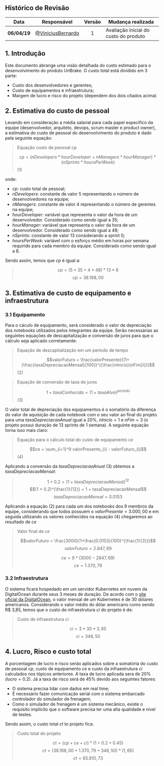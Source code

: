 
<script type="text/x-mathjax-config">
    MathJax.Hub.Config({
      tex2jax: {
        skipTags: ['script', 'noscript', 'style', 'textarea', 'pre'],
        inlineMath: [['$','$']]
      }
    });
</script>
<script src="https://cdn.mathjax.org/mathjax/latest/MathJax.js?config=TeX-AMS-MML_HTMLorMML" type="text/javascript"></script>

## Histórico de Revisão

| Data | Responsável | Versão | Mudança realizada |
|:----:| ----------- |:------:| ----------------- |
| **06/04/19** | [@ViniciusBernardo](https://github.com/ViniciusBernardo) | 1 | Avaliação inicial do custo do produto |

## 1. Introdução

Este documento abrange uma visão detalhada do custo estimado para o desenvolvimento do produto UnBrake. O custo total está dividido em 3 parte:

* Custo dos desenvolvedores e gerentes;
* Custo de equipamentos e infraestrutura;
* Margem de lucro e risco do projeto (dependem dos dois citados acima)

## 2. Estimativa do custo de pessoal

Levando em consideração a média salarial para cada papel específico da equipe (desenvolvedor, arquiteto, devops, scrum master e product owner), a estimativa do custo de pessoal do desenvolvimento do produto é dado pela seguinte equação:

> Equação custo de pessoal $cp$
>
> $$cp = (nDevelopers * hourDeveloper + nManagers * hourManager) * (nSprints * hoursPerWeek)$$ (1)

onde:

* $cp$: custo total de pessoal;
* $nDevelopers$: constante de valor 5 representando o número de desenvolvedores na equipe;
* $nManagers$: constante de valor 4 representando o número de gerentes na equipe;
* $hourDeveloper$: variável que representa o valor da hora de um desenvolvedor. Considerado como sendo igual a 35;
* $hourManager$: variável que representa o valor da hora de um desenvolvedor. Considerado como sendo igual a 48;
* $nSprints$: constante de valor 13 considerando a sprint 0;
* $hoursPerWeek$: variável com o esforço médio em horas por semana requirido para cada membro da equipe. Considerado como sendo igual a 8.

Sendo assim, temos que $cp$ é igual a:

> $$cp = (5 * 35 + 4 * 48) * 13 * 8$$
> $$cp = 38.168,00$$

## 3. Estimativa de custo de equipamento e infraestrutura

### 3.1 Equipamento

Para o cáculo de equipamento, será considerado o valor de depreciação dos notebooks utilizados pelos integrantes da equipe. Serão necessárias as seguintes equações de descapitalização e conversão de juros para que o cálculo seja aplicado corretamente:

> Equação de descapitalização em um período de tempo
>
> $$valorFuturo = \frac{valorPresente}{(1+(\frac{taxaDepreciacaoMensal}{100})^{(\frac{nInicio}{nFim})})}$$ (2)

> Equação de conversão de taxa de juros
>
> $$1+taxaConhecida = (1+taxaAlvo)^{periodo}$$ (3)

O valor total de depreciação dos equipamentos é o somatório da diferença do valor de aquisição de cada notebook com o seu valor ao final do projeto para uma $taxaDepreciacaoAnual$ igual a 20%, $nInicio=1$ e $nFim=3$ (o projeto possui duração de 13 sprints de 1 semana). A seguinte equação torna isso mais claro:

> Equação para o cálculo total do custo de equipamento $ce$
>
> $$ce = \sum_{i=1}^9 valorPresente_{i} - valorFuturo_{i}$$ (4)

Aplicando a conversão da $taxaDepreciacaoAnual$ (3) obtemos a $taxaDepreciacaoMensal$:

> $$1 + 0.2 = (1 + taxaDepreciacaoMensal)^{12}$$
> $$(1 + 0.2)^{\frac{1}{12}} = 1 + taxaDepreciacaoMensal$$
> $$taxaDepreciacaoMensal = 0.0153$$

Aplicando a equação (2) para cada um dos notebooks dos 9 membros da equipe, considerando que todos possuem o $valorPresente = 3.000,00$ e em seguida utilizando os valores conhecidos na equação (4) chegaremos ao resultado de $ce$

> Valor final de $ce$
>
> $$valorFuturo = \frac{3000}{1+\frac{0.0153}{100}^{\frac{1}{3}}}$$
> $$valorFuturo = 2.847,69$$
>
> $$ce = 9*(3000 - 2847,69)$$
> $$ce = 1.370,79$$

### 3.2 Infraestrutura

O sistema ficará hospedado em um servidor Kubernetes em nuvem da DigitalOcean durante seus 3 meses de duração. De acordo com o [site oficial da DigitalOcean](https://www.digitalocean.com/pricing/), o valor mensal de um Kubernetes é de 30 dólares americanos. Considerando o valor médio do dólar americano como sendo R$ 3,85, temos que o custo de infraestrutura $ci$ do projeto é de:

> Custo de infraestrutura $ci$
>
> $$ci = 3 * 30 * 3,85$$
> $$ci = 346,50$$

## 4. Lucro, Risco e custo total

A porcentagem de lucro e risco serão aplicados sobre a somatória do custo de pessoal $cp$, custo de equipamento $ce$ e custo da infraestrutura $ci$ calculados nos tópicos anteriores.
A taxa de lucro aplicada sera de 20% ($lucro = 0.2$). Já a taxa de risco será de 45% devido aos seguintes fatores:

* O sistema precisa lidar com dados em real time;
* É necessário fazer comunicação serial com o sistema embarcado controlador do simulador de frenagem;
* Como o simulador de frenagem é um sistema mecânico, existe o requisito implícito que o software precisa ter uma alta qualidade e nível de testes.

Sendo assim, o custo total $ct$ to projeto fica:

> Custo total do projeto
>
> $$ct = (cp + ce + ci) * (1 + 0.2 + 0.45)$$
> $$ct = (38.168,00 + 1.370,79 + 346,50) * (1,65)$$
> $$ct = 65.810,73$$
